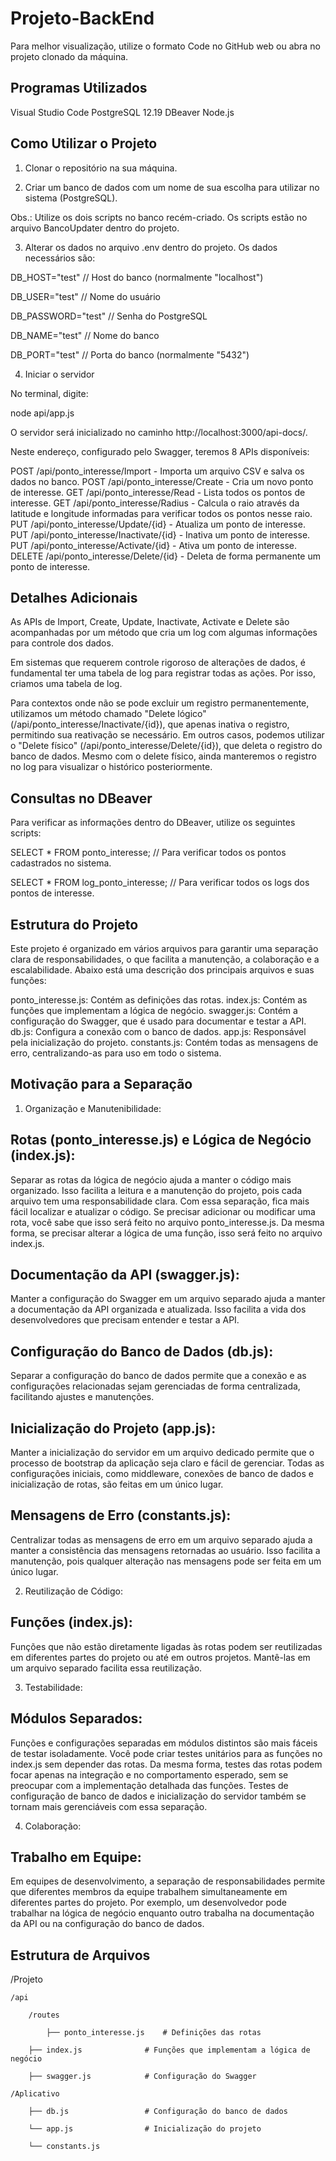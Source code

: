 # Projeto-BackEnd

Para melhor visualização, utilize o formato Code no GitHub web ou abra no projeto clonado da máquina.

## Programas Utilizados

Visual Studio Code
PostgreSQL 12.19
DBeaver
Node.js

## Como Utilizar o Projeto
1. Clonar o repositório na sua máquina.

2. Criar um banco de dados com um nome de sua escolha para utilizar no sistema (PostgreSQL).

Obs.: Utilize os dois scripts no banco recém-criado. Os scripts estão no arquivo BancoUpdater dentro do projeto.

3. Alterar os dados no arquivo .env dentro do projeto. Os dados necessários são:

DB_HOST="test" // Host do banco (normalmente "localhost")

DB_USER="test" // Nome do usuário

DB_PASSWORD="test" // Senha do PostgreSQL

DB_NAME="test" // Nome do banco

DB_PORT="test" // Porta do banco (normalmente "5432")

4. Iniciar o servidor

No terminal, digite:

node api/app.js

O servidor será inicializado no caminho http://localhost:3000/api-docs/.

Neste endereço, configurado pelo Swagger, teremos 8 APIs disponíveis:

POST /api/ponto_interesse/Import - Importa um arquivo CSV e salva os dados no banco.
POST /api/ponto_interesse/Create - Cria um novo ponto de interesse.
GET /api/ponto_interesse/Read - Lista todos os pontos de interesse.
GET /api/ponto_interesse/Radius - Calcula o raio através da latitude e longitude informadas para verificar todos os pontos nesse raio.
PUT /api/ponto_interesse/Update/{id} - Atualiza um ponto de interesse.
PUT /api/ponto_interesse/Inactivate/{id} - Inativa um ponto de interesse.
PUT /api/ponto_interesse/Activate/{id} - Ativa um ponto de interesse.
DELETE /api/ponto_interesse/Delete/{id} - Deleta de forma permanente um ponto de interesse.

## Detalhes Adicionais

As APIs de Import, Create, Update, Inactivate, Activate e Delete são acompanhadas por um método que cria um log com algumas informações para controle dos dados.

Em sistemas que requerem controle rigoroso de alterações de dados, é fundamental ter uma tabela de log para registrar todas as ações. Por isso, criamos uma tabela de log.

Para contextos onde não se pode excluir um registro permanentemente, utilizamos um método chamado "Delete lógico" (/api/ponto_interesse/Inactivate/{id}), que apenas inativa o registro, permitindo sua reativação se necessário. Em outros casos, podemos utilizar o "Delete físico" (/api/ponto_interesse/Delete/{id}), que deleta o registro do banco de dados. Mesmo com o delete físico, ainda manteremos o registro no log para visualizar o histórico posteriormente.

## Consultas no DBeaver

Para verificar as informações dentro do DBeaver, utilize os seguintes scripts:

SELECT * FROM ponto_interesse;  // Para verificar todos os pontos cadastrados no sistema.

SELECT * FROM log_ponto_interesse;  // Para verificar todos os logs dos pontos de interesse.



## Estrutura do Projeto

Este projeto é organizado em vários arquivos para garantir uma separação clara de responsabilidades, o que facilita a manutenção, a colaboração e a escalabilidade. Abaixo está uma descrição dos principais arquivos e suas funções:

ponto_interesse.js: Contém as definições das rotas.
index.js: Contém as funções que implementam a lógica de negócio.
swagger.js: Contém a configuração do Swagger, que é usado para documentar e testar a API.
db.js: Configura a conexão com o banco de dados.
app.js: Responsável pela inicialização do projeto.
constants.js: Contém todas as mensagens de erro, centralizando-as para uso em todo o sistema.

## Motivação para a Separação

1. Organização e Manutenibilidade:

## Rotas (ponto_interesse.js) e Lógica de Negócio (index.js):

Separar as rotas da lógica de negócio ajuda a manter o código mais organizado. Isso facilita a leitura e a manutenção do projeto, pois cada arquivo tem uma responsabilidade clara.
Com essa separação, fica mais fácil localizar e atualizar o código. Se precisar adicionar ou modificar uma rota, você sabe que isso será feito no arquivo ponto_interesse.js. Da mesma forma, se precisar alterar a lógica de uma função, isso será feito no arquivo index.js.

## Documentação da API (swagger.js):

Manter a configuração do Swagger em um arquivo separado ajuda a manter a documentação da API organizada e atualizada. Isso facilita a vida dos desenvolvedores que precisam entender e testar a API.

## Configuração do Banco de Dados (db.js):

Separar a configuração do banco de dados permite que a conexão e as configurações relacionadas sejam gerenciadas de forma centralizada, facilitando ajustes e manutenções.

## Inicialização do Projeto (app.js):

Manter a inicialização do servidor em um arquivo dedicado permite que o processo de bootstrap da aplicação seja claro e fácil de gerenciar. Todas as configurações iniciais, como middleware, conexões de banco de dados e inicialização de rotas, são feitas em um único lugar.

## Mensagens de Erro (constants.js):

Centralizar todas as mensagens de erro em um arquivo separado ajuda a manter a consistência das mensagens retornadas ao usuário. Isso facilita a manutenção, pois qualquer alteração nas mensagens pode ser feita em um único lugar.

2. Reutilização de Código:

## Funções (index.js):

Funções que não estão diretamente ligadas às rotas podem ser reutilizadas em diferentes partes do projeto ou até em outros projetos. Mantê-las em um arquivo separado facilita essa reutilização.

3. Testabilidade:

## Módulos Separados:

Funções e configurações separadas em módulos distintos são mais fáceis de testar isoladamente. Você pode criar testes unitários para as funções no index.js sem depender das rotas.
Da mesma forma, testes das rotas podem focar apenas na integração e no comportamento esperado, sem se preocupar com a implementação detalhada das funções.
Testes de configuração de banco de dados e inicialização do servidor também se tornam mais gerenciáveis com essa separação.

4. Colaboração:

## Trabalho em Equipe:

Em equipes de desenvolvimento, a separação de responsabilidades permite que diferentes membros da equipe trabalhem simultaneamente em diferentes partes do projeto. Por exemplo, um desenvolvedor pode trabalhar na lógica de negócio enquanto outro trabalha na documentação da API ou na configuração do banco de dados.


## Estrutura de Arquivos

/Projeto

    /api
    
        /routes
        
            ├── ponto_interesse.js    # Definições das rotas
            
        ├── index.js              # Funções que implementam a lógica de negócio
        
        ├── swagger.js            # Configuração do Swagger
        
    /Aplicativo
    
        ├── db.js                 # Configuração do banco de dados
        
        └── app.js                # Inicialização do projeto
        
        └── constants.js
